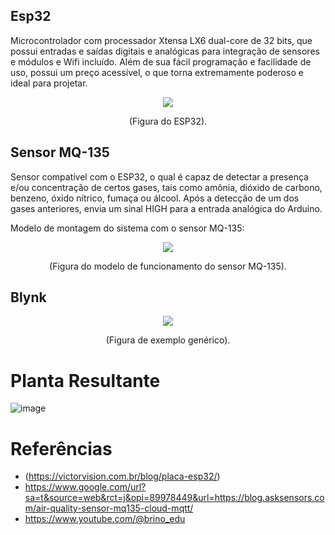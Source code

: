 ## Esp32 

  Microcontrolador com processador  Xtensa LX6 dual-core de 32 bits, que possui entradas e saídas digitais e analógicas para integração de sensores e módulos e Wifi incluído. Além de sua fácil programação e facilidade de uso, possui um preço acessível, o que torna extremamente poderoso e ideal para projetar.

<p align="center">
  <img src="https://github.com/user-attachments/assets/cd6c5048-c17f-4a36-8223-771e3f3ad8f3">
</p>
<p align="center">(Figura do ESP32).</p>


## Sensor MQ-135

Sensor compatível com o ESP32, o qual é capaz de detectar a presença e/ou concentração de certos gases, tais como amônia, dióxido de carbono, benzeno, óxido nítrico, fumaça ou álcool. Após a detecção de um dos gases anteriores, envia um sinal HIGH para a entrada analógica do Arduino. 

Modelo de montagem do sistema com o sensor MQ-135:

<p align="center">
  <img src="https://github.com/user-attachments/assets/4f3f6d0d-f6e4-4502-939a-3d06c305dfb6">
</p>
<p align="center">(Figura do modelo de funcionamento do sensor MQ-135).</p>


## Blynk

<p align="center">
  <img src="https://curtocircuito.com.br/pub/media/wysiwyg/blog/ESP32_Blynk/app2.jpg">
</p>
<p align="center">(Figura de exemplo genérico).</p>


# Planta Resultante
![image](https://github.com/user-attachments/assets/e2fbc114-091c-47d1-a457-e90ca52d23be)




# Referências
* (https://victorvision.com.br/blog/placa-esp32/)
* https://www.google.com/url?sa=t&source=web&rct=j&opi=89978449&url=https://blog.asksensors.com/air-quality-sensor-mq135-cloud-mqtt/
* https://www.youtube.com/@brino_edu

